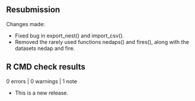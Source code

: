 ## Resubmission

Changes made:
* Fixed bug in export_nest() and import_csv().
* Removed the rarely used functions nedaps() and fires(), along with the datasets nedap and fire.



## R CMD check results

0 errors | 0 warnings | 1 note

* This is a new release.
